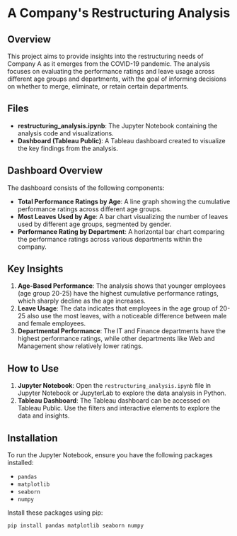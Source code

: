 # A Company's Restructuring Analysis

## Overview
This project aims to provide insights into the restructuring needs of Company A as it emerges from the COVID-19 pandemic. The analysis focuses on evaluating the performance ratings and leave usage across different age groups and departments, with the goal of informing decisions on whether to merge, eliminate, or retain certain departments.

## Files
- **restructuring_analysis.ipynb**: The Jupyter Notebook containing the analysis code and visualizations.
- **Dashboard (Tableau Public)**: A Tableau dashboard created to visualize the key findings from the analysis.

## Dashboard Overview
The dashboard consists of the following components:
- **Total Performance Ratings by Age**: A line graph showing the cumulative performance ratings across different age groups.
- **Most Leaves Used by Age**: A bar chart visualizing the number of leaves used by different age groups, segmented by gender.
- **Performance Rating by Department**: A horizontal bar chart comparing the performance ratings across various departments within the company.

## Key Insights
1. **Age-Based Performance**: The analysis shows that younger employees (age group 20-25) have the highest cumulative performance ratings, which sharply decline as the age increases.
2. **Leave Usage**: The data indicates that employees in the age group of 20-25 also use the most leaves, with a noticeable difference between male and female employees.
3. **Departmental Performance**: The IT and Finance departments have the highest performance ratings, while other departments like Web and Management show relatively lower ratings.

## How to Use
1. **Jupyter Notebook**: Open the `restructuring_analysis.ipynb` file in Jupyter Notebook or JupyterLab to explore the data analysis in Python.
2. **Tableau Dashboard**: The Tableau dashboard can be accessed on Tableau Public. Use the filters and interactive elements to explore the data and insights.

## Installation
To run the Jupyter Notebook, ensure you have the following packages installed:
- `pandas`
- `matplotlib`
- `seaborn`
- `numpy`

Install these packages using pip:
```bash
pip install pandas matplotlib seaborn numpy

